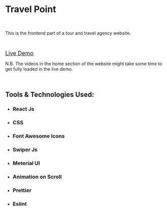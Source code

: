 <h1>Travel Point</h1> <br/> 
<p>This is the frontend part of a tour and travel agency website.</p> <br/>

<a style="font-size:18px" href="https://travelpointbyadnan.netlify.app/" target="_blank" rel="noreferrer">Live Demo</a>
<p>N.B. The videos in the home section of the website might take some time to get fully loaded in the live demo.</p>

<br/>
<h2>Tools & Technologies Used:</h2>
<ul>
    <li><h3>React Js</h3></li>
    <li><h3>CSS</h3></li>
    <li><h3>Font Awesome Icons</h3></li>
    <li><h3>Swiper Js</h3></li>
    <li><h3>Meterial UI</h3></li>
    <li><h3>Animation on Scroll</h3></li>
    <li><h3>Prettier</h3></li>
    <li><h3>Eslint</h3></li>
</ul>
